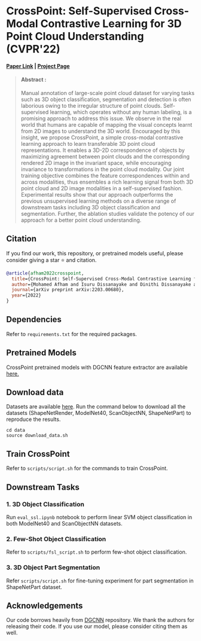 # CrossPoint: Self-Supervised Cross-Modal Contrastive Learning for 3D Point Cloud Understanding (CVPR'22)
#### [Paper Link](https://arxiv.org/abs/2203.00680) | [Project Page](https://mohamedafham.github.io/CrossPoint/) 

> #### Abstract :
> Manual annotation of large-scale point cloud dataset for varying tasks such as 3D object classification, segmentation and detection is often laborious owing to the irregular structure of point clouds. Self-supervised learning, which operates without any human labeling, is a promising approach to address this issue. We observe in the real world that humans are capable of mapping the visual concepts learnt from 2D images to understand the 3D world. Encouraged by this insight, we propose CrossPoint, a simple cross-modal contrastive learning approach to learn transferable 3D point cloud representations. It enables a 3D-2D correspondence of objects by maximizing agreement between point clouds and the corresponding rendered 2D image in the invariant space, while encouraging invariance to transformations in the point cloud modality. Our joint training objective combines the feature correspondences within and across modalities, thus ensembles a rich learning signal from both 3D point cloud and 2D image modalities in a self-supervised fashion. Experimental results show that our approach outperforms the previous unsupervised learning methods on a diverse range of downstream tasks including 3D object classification and segmentation. Further, the ablation studies validate the potency of our approach for a better point cloud understanding.

## Citation

If you find our work, this repository, or pretrained models useful, please consider giving a star ⭐ and citation.
```bibtex
@article{afham2022crosspoint,
  title={CrossPoint: Self-Supervised Cross-Modal Contrastive Learning for 3D Point Cloud Understanding},
  author={Mohamed Afham and Isuru Dissanayake and Dinithi Dissanayake and Amaya Dharmasiri and Kanchana Thilakarathna and Ranga Rodrigo},
  journal={arXiv preprint arXiv:2203.00680},
  year={2022}
}
```

## Dependencies

Refer to `requirements.txt` for the required packages.

## Pretrained Models

CrossPoint pretrained models with DGCNN feature extractor are available [here.](https://drive.google.com/drive/folders/10TVEIRUBCh3OPulKI4i2whYAcKVdSURn?usp=sharing)

## Download data

Datasets are available [here](https://drive.google.com/drive/folders/1dAH9R3XDV0z69Bz6lBaftmJJyuckbPmR?usp=sharing). Run the command below to download all the datasets (ShapeNetRender, ModelNet40, ScanObjectNN, ShapeNetPart) to reproduce the results.

```
cd data
source download_data.sh
```

## Train CrossPoint

Refer to `scripts/script.sh` for the commands to train CrossPoint.

## Downstream Tasks

### 1. 3D Object Classification 

Run `eval_ssl.ipynb` notebook to perform linear SVM object classification in both ModelNet40 and ScanObjectNN datasets.


### 2. Few-Shot Object Classification

Refer to `scripts/fsl_script.sh` to perform few-shot object classification.

### 3. 3D Object Part Segmentation

Refer `scripts/script.sh` for fine-tuning experiment for part segmentation in ShapeNetPart dataset.

## Acknowledgements
Our code borrows heavily from [DGCNN](https://github.com/WangYueFt/dgcnn) repository. We thank the authors for releasing their code. If you use our model, please consider citing them as well.
